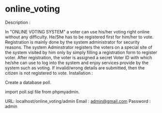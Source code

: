 # online_voting
 
Description :

In "ONLINE VOTING SYSTEM" a voter can use his/her voting right online without any difficulty. He/She has to be registered first for him/her to vote. Registration is mainly done by the system administrator for security reasons. The system Adminstrator registers the voters on a special site of the system visited by him only by simply filling a registration form to register voter. After registration, the voter is assigned a secret Voter ID with which he/she can use to log into the system and enjoy services provide by the system such as voting. If invalid/wrong details are submitted, then the citizen is not registered to vote.
Installation :

Create a database poll.

import poll.sql file from phpmyadmin.

URL: localhost/online_voting/admin 
Email : admin@gmail.com 
Password : admin 
